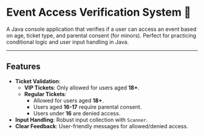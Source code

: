 # Event Access Verification System 🔐

A Java console application that verifies if a user can access an event based on age, ticket type, and parental consent (for minors). Perfect for practicing conditional logic and user input handling in Java.

---

## Features

- **Ticket Validation**:
  - **VIP Tickets**: Only allowed for users aged **18+**.
  - **Regular Tickets**: 
    - Allowed for users aged **18+**.
    - Users aged **16-17** require parental consent.
    - Users under **16** are denied access.
- **Input Handling**: Robust input collection with `Scanner`.
- **Clear Feedback**: User-friendly messages for allowed/denied access.
